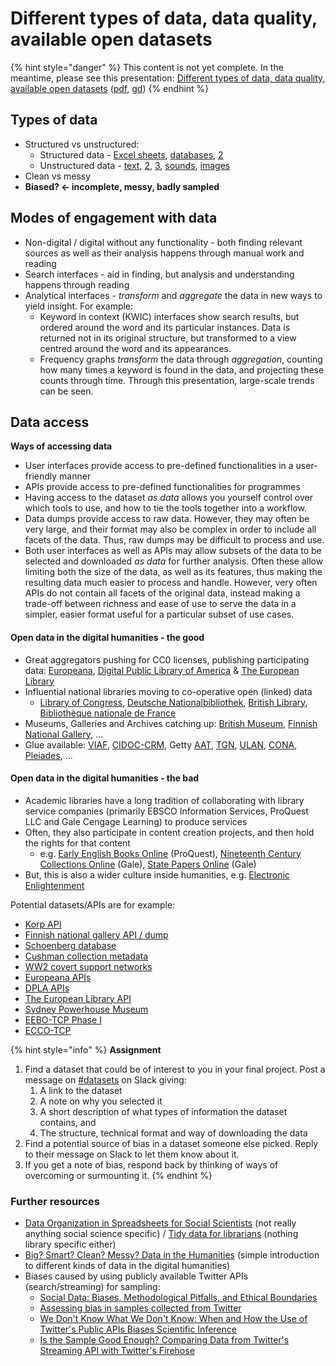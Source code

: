 # Different types of data, data quality, available open datasets

{% hint style="danger" %}
This content is not yet complete. In the meantime, please see this presentation: [Different types of data, data quality, available open datasets](https://docs.google.com/presentation/d/e/2PACX-1vRxpRxXXyF-fTZ8YpB5utG09SNnmti4MB7qTzYU2ipQl0VBlmmODdqgIX0g4CO3EEJ3OiKuePP3vlt0/pub?start=false&loop=false&delayms=3000) \([pdf](https://docs.google.com/presentation/d/1KFpHbK9Fu8mu5pN-6FA7wmNuX1HTrpmGZ3lhPlASvd4/export/pdf), [gd](https://docs.google.com/presentation/d/1KFpHbK9Fu8mu5pN-6FA7wmNuX1HTrpmGZ3lhPlASvd4/edit)\)
{% endhint %}

## Types of data

* Structured vs unstructured:
  * Structured data - [Excel sheets](https://docs.google.com/spreadsheets/d/1t2GsvwAx-_gCd6QjmXcZ-x2aI7xBuOcstXP0GwLE3x0/edit?usp=sharing), [databases](http://fbtee.uws.edu.au/stn/interface/query_books.php?t=sector&e=rawsales&id=Clergy&g=everywhere&d1=01&m1=01&y1=1769&d2=31&m2=12&y2=1794&d=table), [2](https://docs.google.com/drawings/d/1lZHqRw_rFlbnWytL6olSXE-mKS2HJqic5debjH7__bw/edit?usp=sharing)
  * Unstructured data - [text](http://www.gutenberg.org/cache/epub/100/pg100.txt), [2](http://digi.kansalliskirjasto.fi/sanomalehti/binding/379556?page=1&ocr=true), [3](https://goo.gl/Kpt4iv), [sounds](http://www.automaticsync.com/captionsync/youtube-automatic-captions/), [images](https://www.clarifai.com/demo)
* Clean vs messy
* **Biased? ← incomplete, messy, badly sampled**

## Modes of engagement with data

* Non-digital / digital without any functionality - both finding relevant sources as well as their analysis happens through manual work and reading
* Search interfaces - aid in finding, but analysis and understanding happens through reading
* Analytical interfaces - _transform_ and _aggregate_ the data in new ways to yield insight. For example:
  * Keyword in context \(KWIC\) interfaces show search results, but ordered around the word and its particular instances. Data is returned not in its original structure, but transformed to a view centred around the word and its appearances.
  * Frequency graphs _transform_ the data through _aggregation_, counting how many times a keyword is found in the data, and projecting these counts through time. Through this presentation, large-scale trends can be seen.

## Data access

**Ways of accessing data**

* User interfaces provide access to pre-defined functionalities in a user-friendly manner
* APIs provide access to pre-defined functionalities for programmes
* Having access to the dataset _as data_ allows you yourself control over which tools to use, and how to tie the tools together into a workflow.
* Data dumps provide access to raw data. However, they may often be very large, and their format may also be complex in order to include all facets of the data. Thus, raw dumps may be difficult to process and use.
* Both user interfaces as well as APIs may allow subsets of the data to be selected and downloaded _as data_ for further analysis. Often these allow limiting both the size of the data, as well as its features, thus making the resulting data much easier to process and handle. However, very often APIs do not contain all facets of the original data, instead making a trade-off between richness and ease of use to serve the data in a simpler, easier format useful for a particular subset of use cases.

#### Open data in the digital humanities - the good

* Great aggregators pushing for CC0 licenses, publishing participating data: [Europeana](http://www.europeana.eu/portal/europeana-providers.html), [Digital Public Library of America](http://dp.la/) & [The European Library](http://www.theeuropeanlibrary.org/tel4/access/data/opendata/details)
* Influential national libraries moving to co-operative open \(linked\) data
  * [Library of Congress](http://id.loc.gov/), [Deutsche Nationalbibliothek](http://www.dnb.de/EN/lds.html), [British Library](http://www.bl.uk/bibliographic/data.html), [Bibliothèque nationale de France](http://data.bnf.fr/)
* Museums, Galleries and Archives catching up: [British Museum](http://collection.britishmuseum.org/), [Finnish National Gallery](http://kokoelmat.fng.fi/api/v2support/docs/#/overview), …
* Glue available: [VIAF](http://viaf.org/), [CIDOC-CRM](http://www.cidoc-crm.org/definition_cidoc.html), Getty [AAT](http://www.getty.edu/research/tools/vocabularies/aat/), [TGN](http://www.getty.edu/research/tools/vocabularies/tgn/index.html), [ULAN](http://www.getty.edu/research/tools/vocabularies/ulan/index.html), [CONA](http://www.getty.edu/research/tools/vocabularies/cona/index.html), [Pleiades](http://pleiades.stoa.org/), ...

#### Open data in the digital humanities - the bad

* Academic libraries have a long tradition of collaborating with library service companies \(primarily EBSCO Information Services, ProQuest LLC and Gale Cengage Learning\) to produce services
* Often, they also participate in content creation projects, and then hold the rights for that content
  * e.g. [Early English Books Online](http://www.textcreationpartnership.org/tcp-eebo/) \(ProQuest\), [Nineteenth Century Collections Online](http://gale.cengage.co.uk/product-highlights/history/nineteenth-century-collections-online.aspx) \(Gale\), [State Papers Online](http://gale.cengage.co.uk/state-papers-online-15091714.aspx) \(Gale\)
* But, this is also a wider culture inside humanities, e.g. [Electronic Enlightenment](http://www.e-enlightenment.com/info/subscribers/why_charge.html)

Potential datasets/APIs are for example:

* [Korp API](https://kitwiki.csc.fi/twiki/bin/view/FinCLARIN/KielipankkiHelpKorpWebService)
* [Finnish national gallery API / dump](http://kokoelmat.fng.fi/api/v2support/docs/#/download)
* [Schoenberg database](http://dla.library.upenn.edu/dla/schoenberg/ancillary.html?id=dla/schoenberg/data)
* [Cushman collection metadata](https://github.com/iulibdcs/cushman_photos)
* [WW2 covert support networks](http://programminghistorian.org/lessons/creating-network-diagrams-from-historical-sources#about-the-case-study)
* [Europeana APIs](http://labs.europeana.eu/api)
* [DPLA APIs](http://dp.la/info/developers/codex/)
* [The European Library API](http://www.theeuropeanlibrary.org/confluence/display/developers/API+Documentation)
* [Sydney Powerhouse Museum](http://www.powerhousemuseum.com/collection/database/download.php)
* [EEBO-TCP Phase I](http://www.bodleian.ox.ac.uk/eebotcp/)
* [ECCO-TCP](http://www.textcreationpartnership.org/tcp-ecco/)

{% hint style="info" %}
**Assignment**

1. Find a dataset that could be of interest to you in your final project. Post a message on [\#datasets](https://slack.com/app_redirect?channel=datasets&team=T276JCMEU) on Slack giving:
   1. A link to the dataset
   2. A note on why you selected it
   3. A short description of what types of information the dataset contains, and 
   4. The structure, technical format and way of downloading the data
2. Find a potential source of bias in a dataset someone else picked. Reply to their message on Slack to let them know about it.
3. If you get a note of bias, respond back by thinking of ways of overcoming or surmounting it.
{% endhint %}

### Further resources

* [Data Organization in Spreadsheets for Social Scientists](https://datacarpentry.org/spreadsheets-socialsci/) \(not really anything social science specific\) / [Tidy data for librarians](https://librarycarpentry.org/lc-spreadsheets/) \(nothing library specific either\)
* [Big? Smart? Clean? Messy? Data in the Humanities](http://journalofdigitalhumanities.org/2-3/big-smart-clean-messy-data-in-the-humanities/) \(simple introduction to different kinds of data in the digital humanities\)
* Biases caused by using publicly available Twitter APIs \(search/streaming\) for sampling:
  * [Social Data: Biases, Methodological Pitfalls, and Ethical Boundaries](https://www.frontiersin.org/articles/10.3389/fdata.2019.00013/full)
  * [Assessing bias in samples collected from Twitter](https://www.sciencedirect.com/science/article/pii/S0378873314000057)
  * [We Don't Know What We Don't Know: When and How the Use of Twitter's Public APIs Biases Scientific Inference](https://papers.ssrn.com/sol3/papers.cfm?abstract_id=3079927)
  * [Is the Sample Good Enough? Comparing Data from Twitter's Streaming API with Twitter's Firehose](https://www.aaai.org/ocs/index.php/ICWSM/ICWSM13/paper/viewPaper/6071)

